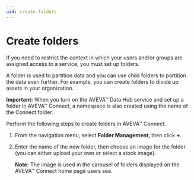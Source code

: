 ```yaml
---
uid: create-folders
---
```


# Create folders

If you need to restrict the context in which your users and/or groups are assigned access to a service, you must set up folders. 

A folder is used to partition data and you can use child folders to partition the data even further. For example, you can create folders to divide up assets in your organization.

**Important:** When you turn on the AVEVA™ Data Hub service and set up a folder in AVEVA™ Connect, a namespace is also created using the name of the Connect folder. 

Perform the following steps to create folders in AVEVA™ Connect.

1.	From the navigation menu, select **Folder Management**, then click **+**.

2.	Enter the name of the new folder, then choose an image for the folder (you can either upload your own or select a stock image).
    
    **Note:** The image is used in the carousel of folders displayed on the AVEVA™ Connect home page users see.
